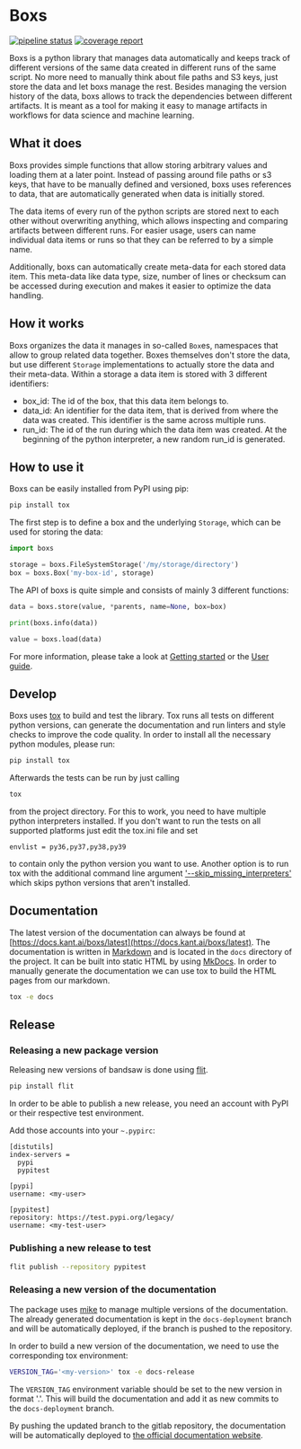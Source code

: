 # Boxs

 [![pipeline status](https://gitlab.com/kantai/boxs/badges/mainline/pipeline.svg)](https://gitlab.com/kantai/boxs/-/commits/mainline)
 [![coverage report](https://gitlab.com/kantai/boxs/badges/mainline/coverage.svg)](https://gitlab.com/kantai/boxs/-/commits/mainline)

Boxs is a python library that manages data automatically and keeps track of different
versions of the same data created in different runs of the same script. No more need to manually
think about file paths and S3 keys, just store the data and let boxs manage the rest.
Besides managing the version history of the data, boxs allows to track the dependencies between
different artifacts. It is meant as a tool for making it easy to manage artifacts in workflows
for data science and machine learning.

## What it does

Boxs provides simple functions that allow storing arbitrary values and loading them at
a later point. Instead of passing around file paths or s3 keys, that have to be manually
defined and versioned, boxs uses references to data, that are automatically generated
when data is initially stored.

The data items of every run of the python scripts are stored next to each other without
overwriting anything, which allows inspecting and comparing artifacts between different
runs. For easier usage, users can name individual data items or runs so that they can
be referred to by a simple name.

Additionally, boxs can automatically create meta-data for each stored data item. This
meta-data like data type, size, number of lines or checksum can be accessed during
execution and makes it easier to optimize the data handling.

## How it works

Boxs organizes the data it manages in so-called `Box`es, namespaces that allow to group
related data together. Boxes themselves don't store the data, but use different `Storage`
implementations to actually store the data and their meta-data. Within a storage a data
item is stored with 3 different identifiers:

- box_id: The id of the box, that this data item belongs to.
- data_id: An identifier for the data item, that is derived from where the data was
  created. This identifier is the same across multiple runs.
- run_id: The id of the run during which the data item was created. At the beginning
  of the python interpreter, a new random run_id is generated.

## How to use it

Boxs can be easily installed from PyPI using pip:

```bash
pip install tox
```

The first step is to define a box and the underlying `Storage`, which can be used for
storing the data:

```python
import boxs

storage = boxs.FileSystemStorage('/my/storage/directory')
box = boxs.Box('my-box-id', storage)
```

The API of boxs is quite simple and consists of mainly 3 different functions:

```python
data = boxs.store(value, *parents, name=None, box=box)

print(boxs.info(data))

value = boxs.load(data)
```

For more information, please take a look at
[Getting started](https://docs.kant.ai/boxs/latest/getting_started/) or the
[User guide](https://docs.kant.ai/boxs/latest/user_guide/).

## Develop

Boxs uses [tox](https://tox.wiki/en/latest/index.html) to build and test the library.
Tox runs all tests on different python versions, can generate the documentation and run
linters and style checks to improve the code quality.
In order to install all the necessary python modules, please run:

```bash
pip install tox
```

Afterwards the tests can be run by just calling

```bash
tox
```

from the project directory. For this to work, you need to have multiple python
interpreters installed. If you don't want to run the tests on all supported platforms
just edit the tox.ini file and set
```
envlist = py36,py37,py38,py39
```
to contain only the python version you want to use. Another option is to run tox with
the additional command line argument
['--skip_missing_interpreters'](https://tox.wiki/en/latest/config.html#conf-skip_missing_interpreters)
which skips python versions that aren't installed.


## Documentation

The latest version of the documentation can always be found at
[https://docs.kant.ai/boxs/latest](https://docs.kant.ai/boxs/latest).
The documentation is written in [Markdown](https://daringfireball.net/projects/markdown/)
and is located in the `docs` directory of the project.
It can be built into static HTML by using [MkDocs](https://www.mkdocs.org/).
In order to manually generate the documentation we can use tox to build the HTML pages from our markdown.

```bash
tox -e docs
```

## Release

### Releasing a new package version

Releasing new versions of bandsaw is done using [flit](https://flit.readthedocs.io/en/latest/).

```bash
pip install flit
```

In order to be able to publish a new release, you need an account with PyPI or their
respective test environment.

Add those accounts into your `~.pypirc`:
```
[distutils]
index-servers =
  pypi
  pypitest

[pypi]
username: <my-user>

[pypitest]
repository: https://test.pypi.org/legacy/
username: <my-test-user>
```


### Publishing a new release to test

```bash
flit publish --repository pypitest
```

### Releasing a new version of the documentation

The package uses [mike](https://github.com/jimporter/mike)
to manage multiple versions of the documentation. The already generated documentation is kept
in the `docs-deployment` branch and will be automatically deployed, if the branch is pushed to
the repository.

In order to build a new version of the documentation, we need to use the corresponding tox environment:

```bash
VERSION_TAG='<my-version>' tox -e docs-release
```

The `VERSION_TAG` environment variable should be set to the new version in format '<major>.<minor>'.
This will build the documentation and add it as new commits to the `docs-deployment` branch.

By pushing the updated branch to the gitlab repository, the documentation will be automatically
deployed to [the official documentation website](https://docs.kant.ai/boxs).
